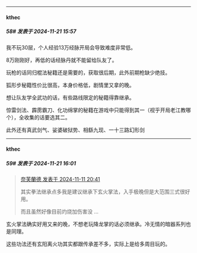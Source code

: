﻿
*****

####  kthec  
##### 58#       发表于 2024-11-21 15:57

我不玩30层，个人经验13万经脉开局会导致难度非常低。

8万刚刚好，再低的话经脉丹就不能留给队友了。

玩枪的话同归棍法秘籍还是需要的，获取很后期，此外前期枪缺少绝技。

狐形步秘籍性价比很高，本身价格低，剧情里又拿的晚。

想让队友学全武功的话，有些路线限定的秘籍得靠继承。

惊雷剑法、霹雳霸刀、化功绵掌的秘籍在游戏中只能得到其一（视乎开局老江教哪个），全收集的话要选其二。

此外还有真武剑气、娑婆破狱势、相繇九现、一十三路幻形剑

*****

####  kthec  
##### 59#       发表于 2024-11-21 16:01

<blockquote><a href="httphttps://bbs.saraba1st.com/2b/forum.php?mod=redirect&amp;goto=findpost&amp;pid=66674342&amp;ptid=2206474" target="_blank">奈芙蘭德 发表于 2024-11-11 20:41</a>

其实拳法继承点多我是建议继承下玄火掌法，入手极晚但是大范围三式很好用。

而且虽然好像目前灼烧加伤害没 ...</blockquote>
玄火掌法确实好用又来的晚，不想老玩降龙掌的话必须继承。冷无情的暗器系列也是同理。

这些功法还有玄阳离火功其实都跟传承差不多，实际上是给多周目玩的。

